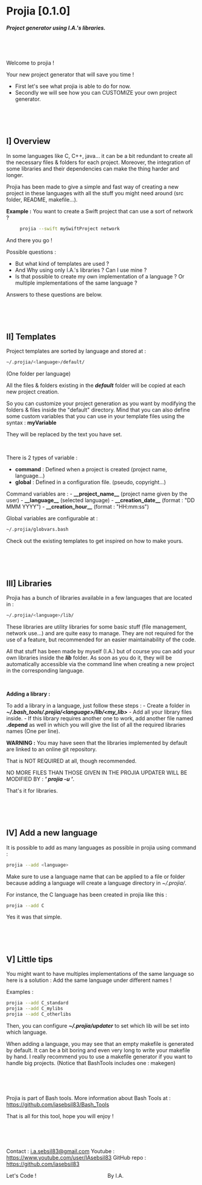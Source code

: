# Projia [0.1.0]
***Project generator using I.A.'s libraries.***

&nbsp;

&nbsp;

Welcome to projia !

Your new project generator that will save you time !
- First let's see what projia is able to do for now.
- Secondly we will see how you can CUSTOMIZE your own project generator.

&nbsp;

&nbsp;

## I] Overview

In some languages like C, C++, java... it can be a bit redundant to
create all the necessary files & folders for each project. Moreover, the
integration of some libraries and their dependencies can make the thing
harder and longer.

Projia has been made to give a simple and fast way of creating a new
project in these languages with all the stuff you might need around (src
folder, README, makefile...).

**Example :** You want to create a Swift project that can use a sort of network ?
```bash
     projia --swift mySwiftProject network
```
And there you go !

Possible questions :

- But what kind of templates are used ?
- And Why using only I.A.'s libraries ? Can I use mine ?
- Is that possible to create my own implementation of a language ?
  Or multiple implementations of the same language ?

Answers to these questions are below.

&nbsp;

&nbsp;

## II] Templates

Project templates are sorted by language and stored at :
```bash
~/.projia/<language>/default/
```
(One folder per language)

All the files & folders existing in the ***default*** folder will be copied
at each new project creation.

So you can customize your project generation as you want by modifying the
folders & files inside the "default" directory. Mind that you can also
define some custom variables that you can use in your template files using
the syntax : __myVariable__

They will be replaced by the text you have set.

&nbsp;

There is 2 types of variable :
 - **command** : Defined when a project is created (project name, language...)
 - **global**  : Defined in a configuration file. (pseudo, copyright...)

Command variables are :
    - **\_\_project_name\_\_**  (project name given by the user)
    - **\_\_language\_\_**      (selected language)
    - **\_\_creation_date\_\_** (format : "DD MMM YYYY")
    - **\_\_creation_hour\_\_** (format : "HH:mm:ss")

Global variables are configurable at :
```bash
~/.projia/globvars.bash
```

Check out the existing templates to get inspired on how to make yours.

&nbsp;

&nbsp;

## III] Libraries

Projia has a bunch of libraries available in a few languages that
are located in :
```bash
~/.projia/<language>/lib/
```

These libraries are utility libraries for some basic stuff (file
management, network use...) and are quite easy to manage. They are not
required for the use of a feature, but recommended for an easier
maintainability of the code.

All that stuff has been made by myself (I.A.) but of course you can
add your own libraries inside the ***lib*** folder. As soon as you do it,
they will be automatically accessible via the command line when
creating a new project in the corresponding language.

&nbsp;

**Adding a library :**

To add a library in a language, just follow these steps :
    - Create a folder in ***~/.bash_tools/.projia/\<language\>/lib/\<my_lib\>***
    - Add all your library files inside.
    - If this library requires another one to work, add another file
      named **.depend** as well in which you will give the list of all
      the required libraries names (One per line).

**WARNING :** You may have seen that the libraries implemented by default
are linked to an online git repository.

That is NOT REQUIRED at all, though recommended.

NO MORE FILES THAN THOSE GIVEN IN THE PROJIA UPDATER WILL BE
MODIFIED BY : ***' projia -u '***.

That's it for libraries.

&nbsp;

&nbsp;


## IV] Add a new language

It is possible to add as many languages as possible in projia using command :
```bash
projia --add <language>
```

Make sure to use a language name that can be applied to a file or
folder because adding a language will create a language directory in *~/.projia/*.

For instance, the C language has been created in projia like this :
```bash
projia --add C
```

Yes it was that simple.

&nbsp;

&nbsp;

## V] Little tips

You might want to have multiples implementations of the same language
so here is a solution : Add the same language under different names !

Examples :
```bash
projia --add C_standard
projia --add C_mylibs
projia --add C_otherlibs
```

Then, you can configure ***~/.projia/updater*** to set which lib will be set
into which language.

When adding a language, you may see that an empty makefile is generated by
default. It can be a bit boring and even very long to write your makefile
by hand. I really recommend you to use a makefile generator if you want to
handle big projects. (Notice that BashTools includes one : makegen)

&nbsp;

&nbsp;

Projia is part of Bash tools.
More information about Bash Tools at :
        https://github.com/iasebsil83/Bash_Tools

That is all for this tool, hope you will enjoy !

&nbsp;

&nbsp;

Contact     : i.a.sebsil83@gmail.com
Youtube     : https://www.youtube.com/user/IAsebsil83
GitHub repo : https://github.com/iasebsil83

Let's Code ! &nbsp;&nbsp;&nbsp;&nbsp;&nbsp;&nbsp;&nbsp;
&nbsp;&nbsp;&nbsp;&nbsp;&nbsp;&nbsp;&nbsp;&nbsp;&nbsp;
&nbsp;&nbsp;&nbsp;&nbsp;&nbsp;&nbsp;&nbsp;&nbsp;&nbsp;
&nbsp;&nbsp;&nbsp;&nbsp;&nbsp;&nbsp;&nbsp;&nbsp;&nbsp;
&nbsp;&nbsp;&nbsp;&nbsp;&nbsp;&nbsp;&nbsp;&nbsp;&nbsp;By I.A.
